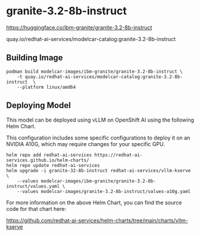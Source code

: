 # granite-3.2-8b-instruct

https://huggingface.co/ibm-granite/granite-3.2-8b-instruct

quay.io/redhat-ai-services/modelcar-catalog:granite-3.2-8b-instruct

## Building Image

```
podman build modelcar-images/ibm-granite/granite-3.2-8b-instruct \
    -t quay.io/redhat-ai-services/modelcar-catalog:granite-3.2-8b-instruct  \
    --platform linux/amd64
```

## Deploying Model

This model can be deployed using vLLM on OpenShift AI using the following Helm Chart.

This configuration includes some specific configurations to deploy it on an NVIDIA A10G, which may require changes for your specific GPU.

```
helm repo add redhat-ai-services https://redhat-ai-services.github.io/helm-charts/
helm repo update redhat-ai-services
helm upgrade -i granite-32-8b-instruct redhat-ai-services/vllm-kserve \
    --values modelcar-images/ibm-granite/granite-3.2-8b-instruct/values.yaml \
    --values modelcar-images/granite-3.2-8b-instruct/values-a10g.yaml
```

For more information on the above Helm Chart, you can find the source code for that chart here:

https://github.com/redhat-ai-services/helm-charts/tree/main/charts/vllm-kserve
